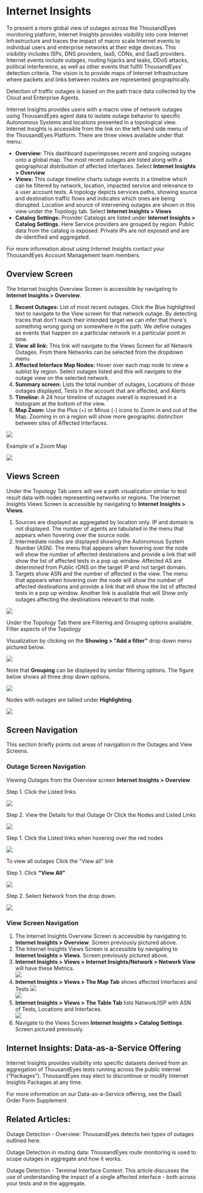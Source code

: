 # Internet Insights

To present a more global view of outages across the ThousandEyes monitoring platform, Internet Insights provides visibility into core Internet Infrastructure and traces the impact of macro scale Internet events to individual users and enterprise networks at their edge devices. This visibility includes ISPs, DNS providers, IaaS, CDNs, and SaaS providers. Internet events include outages, routing hijacks and leaks, DDoS attacks, political interference, as well as other events that fulfill ThousandEyes' detection criteria. The vision is to provide maps of Internet Infrastructure where packets and links between routers are represented geographically.

Detection of traffic outages is based on the path trace data collected by the Cloud and Enterprise Agents.

Internet Insights provides users with a macro view of network outages using ThousandEyes agent data to isolate outage behavior to specific Autonomous Systems and locations presented in a topological view. Internet Insights is accessible from the link on the left hand side menu of the ThousandEyes Platform. There are three views available under that menu:
* **Overview:** This dashboard superimposes recent and ongoing outages onto a global map. The most recent outages are listed along with a geographical distribution of affected interfaces. Select **Internet Insights > Overview**
* **Views:** This outage timeline charts outage events in a timeline which can be filtered by network, location, impacted service and relevance to a user account tests. A topology depicts services paths, showing source and destination traffic flows and indicates which ones are being disrupted. Location and source of intervening outages are shown in this view under the Topology tab. Select **Internet Insights > Views**
* **Catalog Settings:** Provider Catalogs are listed under **Internet Insights > Catalog Settings**. Here Service providers are grouped by region. Public data from the catalog is exposed. Private IPs are not exposed and are de-identified and aggregated.

For more information about using Internet Insights contact your ThousandEyes Account Management team members.

## Overview Screen

The Internet Insights Overview Screen is accessible by navigating to **Internet Insights > Overview**.

1. **Recent Outages:** List of most recent outages. Click the Blue highlighted text to navigate to the View screen for that network outage. By detecting traces that don't reach their intended target we can infer that there's something wrong going on somewhere in the path. We define outages as events that happen on a particular network in a particular point in time.
2. **View all link:** This link will navigate to the Views Screen for all Network Outages. From there Networks can be selected from the dropdown menu
3. **Affected Interface Map Nodes:** Hover over each map node to view a sublist by region. Select outages listed and this will navigate to the outage view on the selected network.
4. **Summary screen:** Lists the total number of outages, Locations of those outages displayed, Tests in the account that are affected, and Alerts
5. **Timeline:** A 24 hour timeline of outages overall is expressed in a histogram at the bottom of the view.
6. **Map Zoom:** Use the Plus (+) or Minus (-) icons to Zoom in and out of the Map. Zooming in on a region will show
more geographic distinction between sites of Affected Interfaces.

![](image1.png)

Example of a Zoom Map

![](image2.png)

## Views Screen

Under the Topology Tab users will see a path visualization similar to test result data with nodes representing networks or regions. The Internet Insights Views Screen is accessible by navigating to **Internet Insights > Views**.
1. Sources are displayed as aggregated by location only. IP and domain is not displayed. The number of agents are tabulated in the menu that appears when hovering over the source node.
2. Intermediate nodes are displayed showing the Autonomous System Number (ASN). The menu that appears when hovering over the node will show the number of affected destinations and provide a link that will show the list of affected tests in a pop up window. Affected AS are determined from Public rDNS on the target IP and not target domain.
3. Targets show ASN and the number of affected in the view. The menu that appears when hovering over the node will show the number of affected destinations and provide a link that will show the list of affected tests in a pop up window. Another link is available that will Show only outages affecting the destinations relevant to that node.

![](image3.png)

Under the Topology Tab there are Filtering and Grouping options available. Filter aspects of the Topology

Visualization by clicking on the **Showing > "Add a filter”** drop down menu pictured below. 

![](image4.png)

Note that **Grouping** can be displayed by similar filtering options. The figure below shows all three drop down
options. 

![](image5.png)

Nodes with outages are tallied under **Highlighting**. 

![](image6.png)

## Screen Navigation

This section briefly points out areas of navigation in the Outages and View Screens.

### Outage Screen Navigation

Viewing Outages from the Overview screen **Internet Insights > Overview**

Step 1. Click the Listed links

![](image7.png)

Step 2. View the Details for that Outage Or Click the Nodes and Listed Links 

![](image8.png)

Step 1. Click the Listed links when hovering over the red nodes 

![](image9.png)

To view all outages Click the "View all" link

Step 1. Click **"View All"**

![](image10.png)

Step 2. Select Network from the drop down. 

![](image11.png)

### View Screen Navigation

1. The Internet Insights Overview Screen is accessible by navigating to **Internet Insights > Overview**. Screen
previously pictured above.
2. The Internet Insights Views Screen is accessible by navigating to **Internet Insights > Views**. Screen
previously pictured above.
3. **Internet Insights > Views > Internet Insights/Network > Network View** will have these Metrics.  
![](image12.png)
4. **Internet Insights > Views > The Map Tab** shows affected Interfaces and Tests
![](image13.png)  
![](image14.png)
6. **Internet Insights > Views > The Table Tab** lists Network/ISP with ASN of Tests, Locations and Interfaces.  
![](image15.png)
7. Navigate to the Views Screen **Internet Insights > Catalog Settings**. Screen pictured previously.

## Internet Insights: Data-as-a-Service Offering
Internet Insights provides visibility into specific datasets derived from an aggregation of ThousandEyes tests running across the public internet (“Packages”). ThousandEyes may elect to discontinue or modify Internet Insights Packages at any time. 

For more information on our Data-as-a-Service offering, see the DaaS Order Form Supplement

## Related Articles:

Outage Detection - Overview: ThousandEyes detects two types of outages outlined here. 

Outage Detection in routing data: ThousandEyes route monitoring is used to scope outages in aggregate and
how it works.

Outage Detection - Terminal Interface Context: This article discusses the use of understanding the impact of a
single affected interface - both across your tests and in the aggregate.
